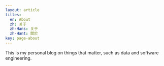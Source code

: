 ```yaml
---
layout: article
titles:
  en: About
  zh: 关于
  zh-Hans: 关于
  zh-Hant: 關於
key: page-about
---
```


This is my personal blog on things that matter, such as data and software engineering. 


